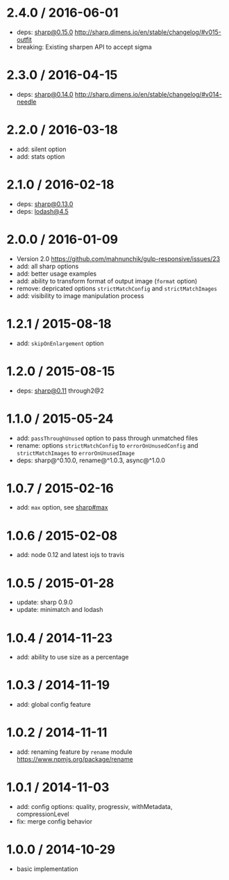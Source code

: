 2.4.0 / 2016-06-01
==================
* deps: sharp@0.15.0 http://sharp.dimens.io/en/stable/changelog/#v015-outfit
* breaking: Existing sharpen API to accept sigma

2.3.0 / 2016-04-15
==================
* deps: sharp@0.14.0 http://sharp.dimens.io/en/stable/changelog/#v014-needle

2.2.0 / 2016-03-18
==================
* add: silent option
* add: stats option

2.1.0 / 2016-02-18
==================
* deps: sharp@0.13.0
* deps: lodash@4.5

2.0.0 / 2016-01-09
==================
* Version 2.0 https://github.com/mahnunchik/gulp-responsive/issues/23
* add: all sharp options 
* add: better usage examples
* add: ability to transform format of output image (`format` option)
* remove: depricated options `strictMatchConfig` and `strictMatchImages`
* add: visibility to image manipulation process

1.2.1 / 2015-08-18
==================

* add: `skipOnEnlargement` option

1.2.0 / 2015-08-15
==================

* deps: sharp@0.11 through2@2

1.1.0 / 2015-05-24
==================

* add: `passThroughUnused` option to pass through unmatched files
* rename: options `strictMatchConfig` to `errorOnUnusedConfig` and `strictMatchImages` to `errorOnUnusedImage`
* deps: sharp@^0.10.0, rename@^1.0.3, async@^1.0.0

1.0.7 / 2015-02-16
==================

* add: `max` option, see [sharp#max](https://github.com/lovell/sharp#max)

1.0.6 / 2015-02-08
==================

* add: node 0.12 and latest iojs to travis

1.0.5 / 2015-01-28
==================

* update: sharp 0.9.0
* update: minimatch and lodash

1.0.4 / 2014-11-23
==================

* add: ability to use size as a percentage

1.0.3 / 2014-11-19
==================

* add: global config feature

1.0.2 / 2014-11-11
==================

 * add: renaming feature by `rename` module https://www.npmjs.org/package/rename

1.0.1 / 2014-11-03
==================

 * add: config options: quality, progressiv, withMetadata, compressionLevel
 * fix: merge config behavior

1.0.0 / 2014-10-29
==================

 * basic implementation
